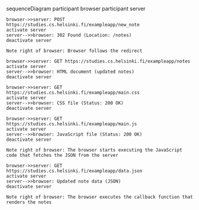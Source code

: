 sequenceDiagram
    participant browser
    participant server

    browser->>server: POST https://studies.cs.helsinki.fi/exampleapp/new_note
    activate server
    server-->>browser: 302 Found (Location: /notes)
    deactivate server

    Note right of browser: Browser follows the redirect

    browser->>server: GET https://studies.cs.helsinki.fi/exampleapp/notes
    activate server
    server-->>browser: HTML document (updated notes)
    deactivate server

    browser->>server: GET https://studies.cs.helsinki.fi/exampleapp/main.css
    activate server
    server-->>browser: CSS file (Status: 200 OK)
    deactivate server

    browser->>server: GET https://studies.cs.helsinki.fi/exampleapp/main.js
    activate server
    server-->>browser: JavaScript file (Status: 200 OK)
    deactivate server

    Note right of browser: The browser starts executing the JavaScript code that fetches the JSON from the server

    browser->>server: GET https://studies.cs.helsinki.fi/exampleapp/data.json
    activate server
    server-->>browser: Updated note data (JSON)
    deactivate server

    Note right of browser: The browser executes the callback function that renders the notes
    


